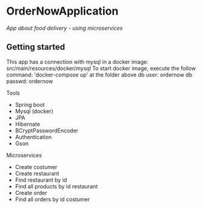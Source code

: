 # OrderNowApplication
*App about food delivery - using microservices*

## Getting started

This app has a connection with mysql in a docker image: src/main/resources/docker/mysql
To start docker image, execute the follow command: 'docker-compose up' at the folder above
db user: ordernow
db passwd: ordernow

Tools
* Spring boot
* Mysql (docker)
* JPA
* Hibernate
* BCryptPasswordEncoder
* Authentication
* Gson

Microservices
* Create costumer
* Create restaurant
* Find restaurant by id
* Find all products by id restaurant
* Create order
* Find all orders by id costumer
